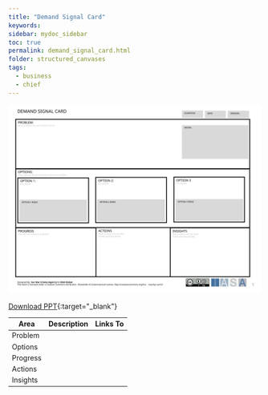 ```yaml
---
title: "Demand Signal Card"
keywords: 
sidebar: mydoc_sidebar
toc: true
permalink: demand_signal_card.html
folder: structured_canvases
tags: 
  - business
  - chief
---
```


![image001](media/demand_signal_card001.svg)

[Download PPT](media/ppt/demand_signal_card.ppt){:target="_blank"}

| Area | Description | Links To |
| --- | --- | --- |
| Problem |   |   |
| Options |   |   |
| Progress |   |   |
| Actions |   |   |
| Insights |   |   |